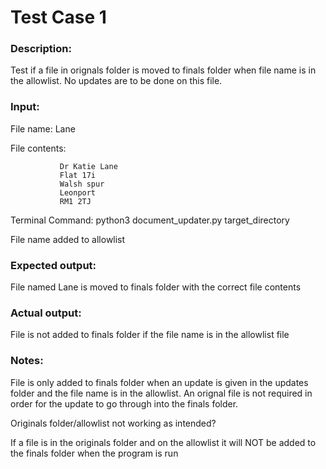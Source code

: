 # Test Case 1 

### Description:

Test if a file in orignals folder is moved to finals folder when file name is in the allowlist. No updates are to be done on this file.

### Input:

File name: Lane

File contents: 

               Dr Katie Lane
               Flat 17i
               Walsh spur
               Leonport
               RM1 2TJ
               
Terminal Command: python3 document_updater.py target_directory

File name added to allowlist

### Expected output:

File named Lane is moved to finals folder with the correct file contents

### Actual output:

File is not added to finals folder if the file name is in the allowlist file

### Notes:

File is only added to finals folder when an update is given in the updates folder and the file name is in the allowlist. An orignal file is not required in order for the update to go through into the finals folder.

Originals folder/allowlist not working as intended?

If a file is in the originals folder and on the allowlist it will NOT be added to the finals folder when the program is run

